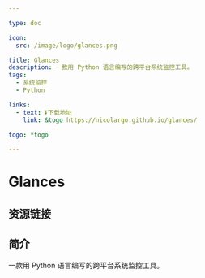 ```yaml
---

type: doc

icon:
  src: /image/logo/glances.png

title: Glances
description: 一款用 Python 语言编写的跨平台系统监控工具。
tags:
  - 系统监控
  - Python

links:
  - text: ⏬下载地址
    link: &togo https://nicolargo.github.io/glances/

togo: *togo

---
```


<ShowLogo />

# Glances

<ShowTags />

<ShowBreadcrumb />

## 资源链接

<ShowLinks />

## 简介

一款用 Python 语言编写的跨平台系统监控工具。
